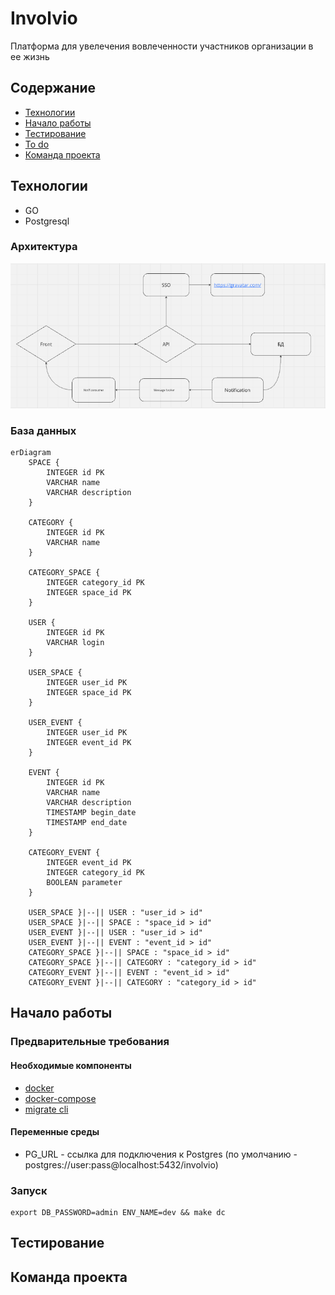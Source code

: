 # Involvio

Платформа для увелечения вовлеченности участников организации в ее жизнь

## Содержание
- [Технологии](#технологии)
- [Начало работы](#начало-работы)
- [Тестирование](#тестирование)
- [To do](#to-do)
- [Команда проекта](#команда-проекта)

## Технологии

- GO
- Postgresql

### Архитектура
![img.png](docs/img/img.png)

### База данных
```mermaid
erDiagram
    SPACE {
        INTEGER id PK
        VARCHAR name
        VARCHAR description
    }

    CATEGORY {
        INTEGER id PK
        VARCHAR name
    }

    CATEGORY_SPACE {
        INTEGER category_id PK
        INTEGER space_id PK
    }

    USER {
        INTEGER id PK
        VARCHAR login
    }

    USER_SPACE {
        INTEGER user_id PK
        INTEGER space_id PK
    }

    USER_EVENT {
        INTEGER user_id PK
        INTEGER event_id PK
    }

    EVENT {
        INTEGER id PK
        VARCHAR name
        VARCHAR description
        TIMESTAMP begin_date
        TIMESTAMP end_date
    }

    CATEGORY_EVENT {
        INTEGER event_id PK
        INTEGER category_id PK
        BOOLEAN parameter
    }

    USER_SPACE }|--|| USER : "user_id > id"
    USER_SPACE }|--|| SPACE : "space_id > id"
    USER_EVENT }|--|| USER : "user_id > id"
    USER_EVENT }|--|| EVENT : "event_id > id"
    CATEGORY_SPACE }|--|| SPACE : "space_id > id"
    CATEGORY_SPACE }|--|| CATEGORY : "category_id > id"
    CATEGORY_EVENT }|--|| EVENT : "event_id > id"
    CATEGORY_EVENT }|--|| CATEGORY : "category_id > id"

```

## Начало работы

### Предварительные требования
#### Необходимые компоненты
- [docker](https://docs.docker.com/engine/install/)
- [docker-compose](https://docs.docker.com/compose/install/)
- [migrate cli](https://pkg.go.dev/github.com/golang-migrate/migrate/v4#readme-cli-usage)
#### Переменные среды
- PG_URL - ссылка для подключения к Postgres (по умолчанию - postgres://user:pass@localhost:5432/involvio)
### Запуск
```shell
export DB_PASSWORD=admin ENV_NAME=dev && make dc
```

## Тестирование

## Команда проекта
